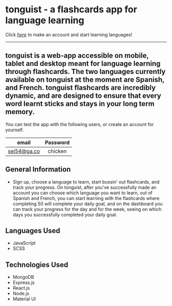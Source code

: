 # tonguist - a flashcards app for language learning

Click [_here_](https://tonguist.netlify.app/) to make an account and start learning languages!

---------------------

tonguist is a web-app accessible on mobile, tablet and desktop meant for language learning through flashcards. The two languages currently available on tonguist at the moment are Spanish, and French. tonguist flashcards are incredibly dynamic, and are designed to ensure that every word learnt sticks and stays in your long term memory. 
-----------------

You can test the app with the following users, or create an account for yourself.

| **email**         | **Password** |
|:--------------------:|:------------:|
|sei54@ga.co           |   chicken    |

## General Information
- Sign up, choose a language to learn, start bussin' out flashcards, and track your progress. On tonguist, after you've successfully made an account you can choose which language you want to learn, out of Spanish and French, you can start learning with the flashcards where completing 50 will complete your daily goal, and on the dashboard you can track your progress for the day and for the week, seeing on which days you successfully completed your daily goal. 

## Languages Used
- JavaScript
- SCSS

## Technologies Used
- MongoDB
- Express.js
- React.js
- Node.js
- Material UI
